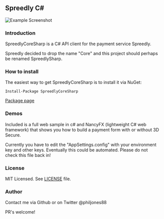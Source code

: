 ## Spreedly C\# ##

![Example Screenshot](https://raw.githubusercontent.com/philjones88/SpreedlyCoreSharp/master/SpreedlyCoreSharp.WebSample/Screenshots/spreedly-payment-screen.png)

### Introduction

SpreedlyCoreSharp is a C# API client for the payment service Spreedly.

Spreedly decided to drop the name "Core" and this project should perhaps be renamed SpreedlySharp.

### How to install

The easiest way to get SpreedlyCoreSharp is to install it via NuGet:

```
Install-Package SpreedlyCoreSharp
```

[Package page](http://www.nuget.org/packages/SpreedlyCoreSharp/)

### Demos

Included is a full web sample in c# and NancyFX (lightweight C# web framework) that shows you how to build a payment form with or without 3D Secure.

Currently you have to edit the "AppSettings.config" with your environment key and other keys. Eventually this could be automated. 
Please do not check this file back in!

### License

MIT Licensed. See [LICENSE](/LICENSE) file.

### Author

Contact me via Github or on Twitter @philjones88

PR's welcome!
